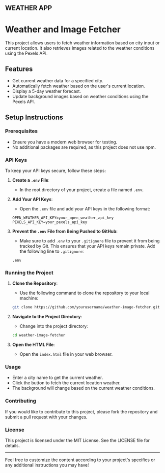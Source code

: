 WEATHER APP
---

# Weather and Image Fetcher

This project allows users to fetch weather information based on city input or current location. It also retrieves images related to the weather conditions using the Pexels API.

## Features

- Get current weather data for a specified city.
- Automatically fetch weather based on the user's current location.
- Display a 5-day weather forecast.
- Update background images based on weather conditions using the Pexels API.

## Setup Instructions

### Prerequisites

- Ensure you have a modern web browser for testing.
- No additional packages are required, as this project does not use npm.

### API Keys

To keep your API keys secure, follow these steps:

1. **Create a `.env` File**:
   - In the root directory of your project, create a file named `.env`.

2. **Add Your API Keys**:
   - Open the `.env` file and add your API keys in the following format:

   ```plaintext
   OPEN_WEATHER_API_KEY=your_open_weather_api_key
   PEXELS_API_KEY=your_pexels_api_key
   ```

3. **Prevent the `.env` File from Being Pushed to GitHub**:
   - Make sure to add `.env` to your `.gitignore` file to prevent it from being tracked by Git. This ensures that your API keys remain private. Add the following line to `.gitignore`:

   ```plaintext
   .env
   ```

### Running the Project

1. **Clone the Repository**:
   - Use the following command to clone the repository to your local machine:

   ```bash
   git clone https://github.com/yourusername/weather-image-fetcher.git
   ```

2. **Navigate to the Project Directory**:
   - Change into the project directory:

   ```bash
   cd weather-image-fetcher
   ```

3. **Open the HTML File**:
   - Open the `index.html` file in your web browser.

### Usage

- Enter a city name to get the current weather.
- Click the button to fetch the current location weather.
- The background will change based on the current weather conditions.

### Contributing

If you would like to contribute to this project, please fork the repository and submit a pull request with your changes.

### License

This project is licensed under the MIT License. See the LICENSE file for details.

---

Feel free to customize the content according to your project's specifics or any additional instructions you may have!